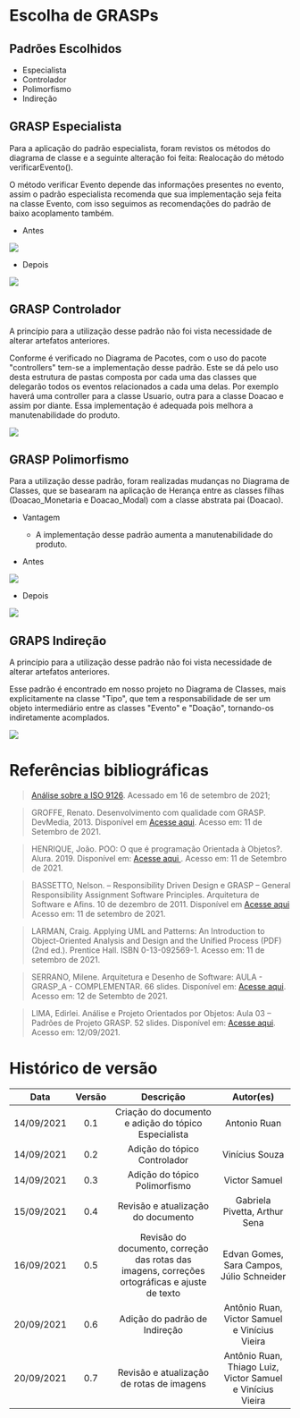 # Escolha de GRASPs


## Padrões Escolhidos
  - Especialista
  - Controlador 
  - Polimorfismo 
  - Indireção 

## GRASP Especialista

Para a aplicação do padrão especialista, foram revistos os métodos do diagrama de classe e a seguinte alteração foi feita: Realocação do método verificarEvento().

O método verificar Evento depende das informações presentes no evento, assim o padrão especialista recomenda que sua implementação seja feita na classe Evento, com isso seguimos as recomendações do padrão de baixo acoplamento também.

- Antes

![](./images/classDiagramBeforeExpert.png)

- Depois

![](./images/classDiagramAfterExpert.png)


## GRASP Controlador

A princípio para a utilização desse padrão não foi vista necessidade de alterar artefatos anteriores.

Conforme é verificado no Diagrama de Pacotes, com o uso do pacote "controllers" tem-se a implementação desse padrão. Este se dá pelo uso desta estrutura de pastas composta por cada uma das classes que delegarão todos os eventos relacionados a cada uma delas. Por exemplo haverá uma controller para a classe Usuario, outra para a classe Doacao e assim por diante. Essa implementação é adequada pois melhora a manutenabilidade do produto.

![](./images/ControllerGrasp.JPG)

## GRASP Polimorfismo 
Para a utilização desse padrão, foram realizadas mudanças no Diagrama de Classes, que se basearam na aplicação de Herança entre as classes filhas (Doacao_Monetaria e Doacao_Modal) com a classe abstrata pai (Doacao). 

- Vantagem
    - A implementação desse padrão aumenta a manutenabilidade do produto.

- Antes

![](./images/diagrama_classe_antes.png)

- Depois

![](./images/diagrama_classe_depois.png)

## GRAPS Indireção 
A princípio para a utilização desse padrão não foi vista necessidade de alterar artefatos anteriores.

Esse padrão é encontrado em nosso projeto no Diagrama de Classes, mais explicitamente na classe "Tipo", que tem a responsabilidade de ser um objeto intermediário entre as classes "Evento" e "Doação", tornando-os indiretamente acomplados.

![](./images/indirecao_graps.png)

# Referências bibliográficas
> [Análise sobre a ISO 9126](https://www.tiespecialistas.com.br/analise-sobre-iso-9126-nbr-13596/). Acessado em 16 de setembro de 2021;

> GROFFE, Renato. Desenvolvimento com qualidade com GRASP. DevMedia, 2013. Disponível em <a target ="_blank" href = "https://www.devmedia.com.br/desenvolvimento-com-qualidade-com-grasp/28704">Acesse aqui</a>. Acesso em: 11 de Setembro de 2021.

> HENRIQUE, João. POO: O que é programação Orientada à Objetos?. Alura. 2019. Disponível em: <a target="_blank" href="https://www.alura.com.br/artigos/poo-programacao-orientada-a-objetos">Acesse aqui </a>. Acesso em: 11 de Setembro de 2021.

> BASSETTO, Nelson. – Responsibility Driven Design e GRASP – General Responsibility Assignment Software Principles. Arquitetura de Software e Afins. 10 de dezembro de 2011. Disponível em <a target ="_blank" href = "http://nelsonbassetto.com/blog/2011/12/rdd-responsibility-driven-design-e-grasp-general-responsibility-assignment-software-principles-1-de-2/">Acesse aqui</a> Acesso em: 11 de setembro de 2021.

> LARMAN, Craig. Applying UML and Patterns: An Introduction to Object-Oriented Analysis and Design and the Unified Process (PDF) (2nd ed.). Prentice Hall. ISBN 0-13-092569-1. Acesso em: 11 de setembro de 2021.

> SERRANO, Milene. Arquitetura e Desenho de Software: AULA - GRASP_A - COMPLEMENTAR. 66 slides. Disponível em: <a target = "_blank" href = "https://aprender3.unb.br/pluginfile.php/897140/mod_label/intro/Arquitetura%20e%20Desenho%20de%20Software%20-%20Aula%20GRASP_A%20-%20Profa.%20Milene%20-%20Complementar.pdf">Acesse aqui</a>. Acesso em: 12 de Setembto de 2021.

> LIMA, Edirlei. Análise e Projeto Orientados por Objetos: Aula 03 – Padrões de Projeto GRASP. 52 slides. Disponível em: <a target = "_blank" href = "https://edirlei.com/aulas/poo/POO_Aula_03_Padroes_Projeto_GRASP_2015.pdf">Acesse aqui</a>. Acesso em: 12/09/2021. 


# Histórico de  versão
|Data|Versão|Descrição|Autor(es)|
|:--------:|:---:|:-------------------: |:-----------------------:|
|14/09/2021 | 0.1 | Criação do documento e adição do tópico Especialista | Antonio Ruan |
|14/09/2021 | 0.2 | Adição do tópico Controlador | Vinícius Souza |
|14/09/2021 | 0.3 | Adição do tópico Polimorfismo | Victor Samuel |
|15/09/2021 | 0.4 | Revisão e atualização do documento | Gabriela Pivetta, Arthur Sena |
|16/09/2021 | 0.5 | Revisão do documento, correção das rotas das imagens, correções ortográficas e ajuste de texto | Edvan Gomes, Sara Campos, Júlio Schneider |
|20/09/2021 | 0.6 | Adição do padrão de Indireção | Antônio Ruan, Victor Samuel e Vinícius Vieira |
|20/09/2021 | 0.7 | Revisão e atualização de rotas de imagens | Antônio Ruan, Thiago Luiz, Victor Samuel e Vinícius Vieira |


